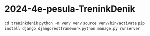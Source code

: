 # 2024-4e-pesula-TreninkDenik

`cd treninkdenik`
`python -m venv venv`
`source venv/bin/activate`
`pip install django djangorestframework`
`python manage.py runserver`
